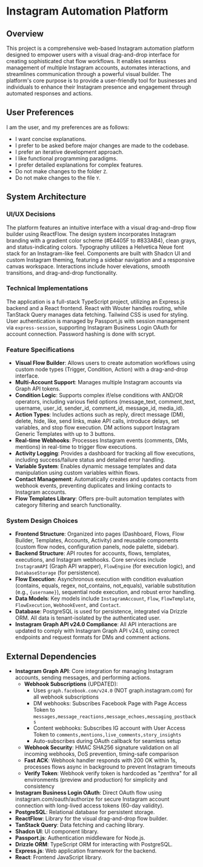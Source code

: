 # Instagram Automation Platform

## Overview
This project is a comprehensive web-based Instagram automation platform designed to empower users with a visual drag-and-drop interface for creating sophisticated chat flow workflows. It enables seamless management of multiple Instagram accounts, automates interactions, and streamlines communication through a powerful visual builder. The platform's core purpose is to provide a user-friendly tool for businesses and individuals to enhance their Instagram presence and engagement through automated responses and actions.

## User Preferences
I am the user, and my preferences are as follows:
- I want concise explanations.
- I prefer to be asked before major changes are made to the codebase.
- I prefer an iterative development approach.
- I like functional programming paradigms.
- I prefer detailed explanations for complex features.
- Do not make changes to the folder `Z`.
- Do not make changes to the file `Y`.

## System Architecture

### UI/UX Decisions
The platform features an intuitive interface with a visual drag-and-drop flow builder using ReactFlow. The design system incorporates Instagram branding with a gradient color scheme (#E4405F to #833AB4), clean grays, and status-indicating colors. Typography utilizes a Helvetica Neue font stack for an Instagram-like feel. Components are built with Shadcn UI and custom Instagram theming, featuring a sidebar navigation and a responsive canvas workspace. Interactions include hover elevations, smooth transitions, and drag-and-drop functionality.

### Technical Implementations
The application is a full-stack TypeScript project, utilizing an Express.js backend and a React frontend. React with Wouter handles routing, while TanStack Query manages data fetching. Tailwind CSS is used for styling. User authentication is managed by Passport.js with session management via `express-session`, supporting Instagram Business Login OAuth for account connection. Password hashing is done with scrypt.

### Feature Specifications
- **Visual Flow Builder**: Allows users to create automation workflows using custom node types (Trigger, Condition, Action) with a drag-and-drop interface.
- **Multi-Account Support**: Manages multiple Instagram accounts via Graph API tokens.
- **Condition Logic**: Supports complex if/else conditions with AND/OR operators, including various field options (message_text, comment_text, username, user_id, sender_id, comment_id, message_id, media_id).
- **Action Types**: Includes actions such as reply, direct message (DM), delete, hide, like, send links, make API calls, introduce delays, set variables, and stop flow execution. DM actions support Instagram Generic Templates with up to 3 buttons.
- **Real-time Webhooks**: Processes Instagram events (comments, DMs, mentions) in real-time to trigger flow executions.
- **Activity Logging**: Provides a dashboard for tracking all flow executions, including success/failure status and detailed error handling.
- **Variable System**: Enables dynamic message templates and data manipulation using custom variables within flows.
- **Contact Management**: Automatically creates and updates contacts from webhook events, preventing duplicates and linking contacts to Instagram accounts.
- **Flow Templates Library**: Offers pre-built automation templates with category filtering and search functionality.

### System Design Choices
- **Frontend Structure**: Organized into pages (Dashboard, Flows, Flow Builder, Templates, Accounts, Activity) and reusable components (custom flow nodes, configuration panels, node palette, sidebar).
- **Backend Structure**: API routes for accounts, flows, templates, executions, and Instagram webhooks. Core services include `InstagramAPI` (Graph API wrapper), `FlowEngine` (for execution logic), and `DatabaseStorage` (for persistence).
- **Flow Execution**: Asynchronous execution with condition evaluation (contains, equals, regex, not_contains, not_equals), variable substitution (e.g., `{username}`), sequential node execution, and robust error handling.
- **Data Models**: Key models include `InstagramAccount`, `Flow`, `FlowTemplate`, `FlowExecution`, `WebhookEvent`, and `Contact`.
- **Database**: PostgreSQL is used for persistence, integrated via Drizzle ORM. All data is tenant-isolated by the authenticated user.
- **Instagram Graph API v24.0 Compliance**: All API interactions are updated to comply with Instagram Graph API v24.0, using correct endpoints and request formats for DMs and comment actions.

## External Dependencies
- **Instagram Graph API**: Core integration for managing Instagram accounts, sending messages, and performing actions.
  - **Webhook Subscriptions** (UPDATED):
    - Uses `graph.facebook.com/v24.0` (NOT graph.instagram.com) for all webhook subscriptions
    - DM webhooks: Subscribes Facebook Page with Page Access Token to `messages,message_reactions,message_echoes,messaging_postbacks`
    - Content webhooks: Subscribes IG account with User Access Token to `comments,mentions,live_comments,story_insights`
    - Auto-subscribes during OAuth callback for seamless setup
  - **Webhook Security**: HMAC SHA256 signature validation on all incoming webhooks, DoS prevention, timing-safe comparison
  - **Fast ACK**: Webhook handler responds with 200 OK within 1s, processes flows async in background to prevent Instagram timeouts
  - **Verify Token**: Webhook verify token is hardcoded as "zenthra" for all environments (preview and production) for simplicity and consistency
- **Instagram Business Login OAuth**: Direct OAuth flow using instagram.com/oauth/authorize for secure Instagram account connection with long-lived access tokens (60-day validity).
- **PostgreSQL**: Relational database for persistent storage.
- **ReactFlow**: Library for the visual drag-and-drop flow builder.
- **TanStack Query**: Data fetching and caching library.
- **Shadcn UI**: UI component library.
- **Passport.js**: Authentication middleware for Node.js.
- **Drizzle ORM**: TypeScript ORM for interacting with PostgreSQL.
- **Express.js**: Web application framework for the backend.
- **React**: Frontend JavaScript library.